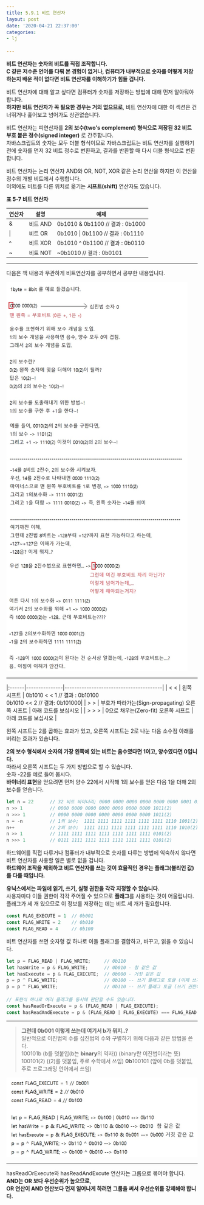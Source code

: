 ```yaml
---
title: 5.9.1 비트 연산자
layout: post
date: '2020-04-21 22:37:00'
categories:
- lj

---
```


**비트 연산자는 숫자의 비트를 직접 조작합니다.**  
**C 같은 저수준 언어를 다뤄 본 경험이 없거나, 컴퓨터가 내부적으로 숫자를 어떻게 저장하는지 배운 적이 없다면 비트 연산자를 이해하기가 힘들 겁니다.**  

비트 연산자에 대해 알고 싶다면 컴퓨터가 숫자를 저장하는 방법에 대해 먼저 알아둬야 합니다.  
**하지만 비트 연산자가 꼭 필요한 경우는 거의 없으므로**, 비트 연산자에 대한 이 섹션은 건너뛰거나 훑어보고 넘어가도 상관없습니다.

비트 연산자는 피연산자를 **2의 보수(two's complement) 형식으로 저장된 32 비트 부호 붙은 정수(signed integer)** 로 간주합니다.  
자바스크립트의 숫자는 모두 더블 형식이므로 자바스크립트는 비트 연산자를 실행하기 전에 숫자를 먼저 32 비트 정수로 변환하고, 결과를 반환할 때 다시 더블 형식으로 변환합니다.

비트 연산자는 논리 연산자 AND와 OR, NOT, XOR 같은 논리 연산을 하지만 이 연산을 정수의 개별 비트에서 수행합니다.  
이외에도 비트를 다른 위치로 옮기는 **시프트(shift)** 연산자도 있습니다.

**표 5-7 비트 연산자**

| 연산자 | 설명 | 예제 |
|----------|-------|-------|
|&| 비트 AND | 0b1010 & 0b1100 // 결과 : 0b1000 |
| \| | 비트 OR | 0b1010 \| 0b1100 // 결과 : 0b1110 |
| ^ | 비트 XOR | 0b1010 ^ 0b1100 // 결과 : 0b0110 |
| ~ | 비트 NOT | ~0b1010 // 결과 : 0b0101 |

---------------------

다음은 책 내용과 무관하게 비트연산자를 공부하면서 공부한 내용입니다.

![](/static/img/learningjs/image40.jpg)


----------------------


|:------|---------------|----------------------------------------|
|  < <  | 왼쪽 시프트 | 0b1010 < < 1 // 결과 : 0b10100  <br>  0b1010 << 2 // 결과: 0b101000|
| > > | 부호가 따라가는(Sign-propagating) 오른쪽 시프트 | 아래 코드를 보십시오 |
| > > > | 0으로 채우는(Zero-fit) 오른쪽 시프트 | 아래 코드를 보십시오 |

왼쪽 시프트는 2를 곱하는 효과가 있고, 오른쪽 시프트는 2로 나눈 다음 소수점 아래를 버리는 효과가 있습니다.

**2의 보수 형식에서 숫자의 가장 왼쪽에 있는 비트는 음수였다면 1이고, 양수였다면 0입니다.**  
따라서 오른쪽 시프트는 두 가지 방법으로 할 수 있습니다.  
숫자 -22를 예로 들어 봅시다.  
**바이너리 표현**을 얻으려면 먼저 양수 22에서 시작해 1의 보수를 얻은 다음 1을 더해 2의 보수를 얻습니다.

```javascript
let n = 22      // 32 비트 바이너리; 0000 0000 0000 0000 0000 0000 0001 0110(2)
n >> 1          // 0000 0000 0000 0000 0000 0000 0000 1011(2)
n >>> 1         // 0000 0000 0000 0000 0000 0000 0000 1011(2)
n = -n          // 1의 보수;  1111 1111 1111 1111 1111 1111 1110 1001(2)
n++             // 2의 보수;  1111 1111 1111 1111 1111 1111 1110 1010(2)
n >> 1          // 1111 1111 1111 1111 1111 1111 1111 0101(2)
n >>> 1         // 0111 1111 1111 1111 1111 1111 1111 0101(2)
```

하드웨어를 직접 다루거나 컴퓨터가 내부적으로 숫자를 다루는 방법에 익숙하지 않다면 비트 연산자를 사용할 일은 별로 없을 겁니다.  
**하드웨어 조작을 제외하고 비트 연산자를 쓰는 것이 효율적인 경우는 플래그(불리언 값)를 다룰 때입니다.**

**유닉스에서는 파일에 읽기, 쓰기, 실행 권한을 각각 지정할 수 있습니다.**  
사용자마다 이들 권한이 각각 주어질 수 있으므로 **플래그**를 사용하는 것이 어울립니다.  
플래그가 세 개 있으므로 이 정보를 저장하는 데는 비트 세 개가 필요합니다.

```javascript
const FLAG_EXECUTE = 1  // 0b001
const FLAG_WRITE = 2    // 0b010
const FLAG_READ = 4     // 0b100
```

비트 연산자를 쓰면 숫자형 값 하나로 이들 플래그를 결합하고, 바꾸고, 읽을 수 있습니다.

```javascript
let p = FLAG_READ | FLAG_WRITE;     // 0b110
let hasWrite = p & FLAG_WRITE;      // 0b010 - 참 같은 값
let hasExecute = p & FLAG_EXECUTE;  // 0b000 - 거짓 같은 값
p = p ^ FLAG_WRITE;                 // 0b100 -- 쓰기 플래그로 토글 (이제 쓰기 권한이 없습니다)
p = p ^ FLAG_WRITE;                 // 0b110 -- 쓰기 플래그 토글 (쓰기 권한이 다시 생겼습니다)

// 표현식 하나로 여러 플래그를 동시에 판단할 수도 있습니다.
const hasReadOrExecute = p & (FLAG_READ | FLAG_EXECUTE);
const hasReadAndExecute = p & (FLAG_READ | FLAG_EXECUTE) === FLAG_READ | FLAG_EXECUTE;
```

-----------------------------

> **그런데 0b001 이렇게 쓰는데 여기서 b가 뭐지..?**  
> 일반적으로 이진법의 수를 십진법의 수와 구별하기 위해 다음과 같은 방법을 쓴다.  
> 100101b (b를 덧붙입(b는 **binary**의 약자)) (binary란 이진법이라는 뜻)
> 100101(2) ((2)를 덧붙임, 주로 수학에서 쓰임)
> **0b**100101 (앞에 0b를 덧붙입, 주로 프로그래밍 언어에서 쓰임)

![](/static/img/learningjs/image41.jpg)

--------------------------------

hasReadOrExecute와 hasReadAndExcute 연산자는 그룹으로 묶어야 합니다.  
**AND는 OR 보다 우선순위가 높으므로,**  
**OR 연산이 AND 연산보다 먼저 일어나게 하려면 그룹을 써서 우선순위를 강제해야 합니다.**